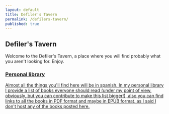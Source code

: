 ```yaml
---
layout: default
title: Defiler's Tavern
permalink: /defilers-tavern/
published: true
---
```


<h2><i class="fa fa-beer"></i> Defiler's Tavern</h2>

Welcome to the Defiler's Tavern, a place where you will find probably what you aren't looking for. Enjoy.


<div class="dt-item">
<a style="display:block" href="{{ site.baseurl }}/library">
	<h3>Personal library</h3>
	<p>Almost all the things you'll find here will be in spanish. In my personal library I provide a list of books everyone should read (under my point of view, obviously, but you can contribute to make this list bigger!), also you can find links to all the books in PDF format and maybe in EPUB format, as I said I don't host any of the books posted here. <i class="fa fa-sign-in"></i></p>
</a>
</div>
